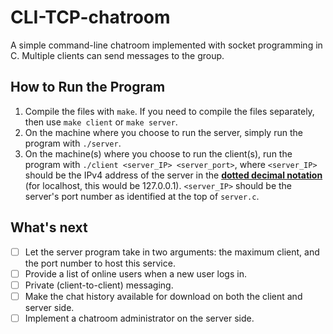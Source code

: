 # CLI-TCP-chatroom
A simple command-line chatroom implemented with socket programming in C. Multiple clients can send messages to the group. 

## How to Run the Program 
1. Compile the files with `make`. If you need to compile the files separately, then use `make client` or `make server`.
2. On the machine where you choose to run the server, simply run the program with `./server`.
3. On the machine(s) where you choose to run the client(s), run the program with `./client <server_IP> <server_port>`, where `<server_IP>` should be the IPv4 address of the server in the [**dotted decimal notation**](https://en.wikipedia.org/wiki/Dot-decimal_notation) (for localhost, this would be 127.0.0.1). `<server_IP>` should be the server's port number as identified at the top of `server.c`.


## What's next
- [ ] Let the server program take in two arguments: the maximum client, and the port number to host this service. 
- [ ] Provide a list of online users when a new user logs in.
- [ ] Private (client-to-client) messaging. 
- [ ] Make the chat history available for download on both the client and server side. 
- [ ] Implement a chatroom administrator on the server side. 
